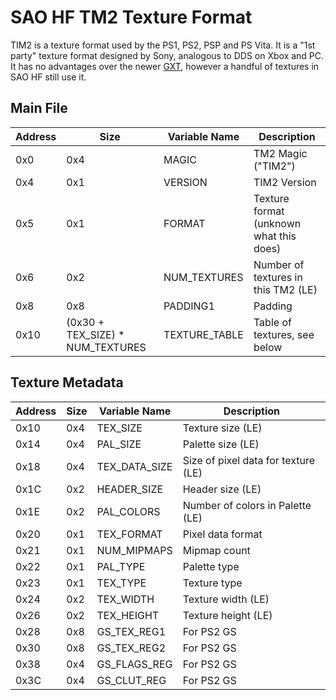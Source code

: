 # SAO HF TM2 Texture Format

TIM2 is a texture format used by the PS1, PS2, PSP and PS Vita.  It is a "1st party" texture format designed by Sony, analogous to DDS on Xbox and PC.  It has no advantages over the newer [GXT](https://github.com/Kirby0Louise/SeedDK/blob/main/docs/GXT.md), however a handful of textures in SAO HF still use it.
## Main File
| Address | Size | Variable Name | Description
|--|--|--|--|
0x0 | 0x4 | MAGIC | TM2 Magic ("TIM2")
0x4 | 0x1 | VERSION | TIM2 Version
0x5 | 0x1 | FORMAT | Texture format (unknown what this does)
0x6 | 0x2 | NUM_TEXTURES | Number of textures in this TM2 (LE)
0x8 | 0x8 | PADDING1 | Padding
0x10 | (0x30 + TEX_SIZE) * NUM_TEXTURES | TEXTURE_TABLE | Table of textures, see below

## Texture Metadata
| Address | Size | Variable Name | Description
|--|--|--|--|
0x10 | 0x4 | TEX_SIZE | Texture size (LE)
0x14 | 0x4 | PAL_SIZE | Palette size (LE)
0x18 | 0x4 | TEX_DATA_SIZE | Size of pixel data for texture (LE)
0x1C | 0x2 | HEADER_SIZE | Header size (LE)
0x1E | 0x2 | PAL_COLORS | Number of colors in Palette (LE)
0x20 | 0x1 | TEX_FORMAT | Pixel data format
0x21 | 0x1 | NUM_MIPMAPS | Mipmap count
0x22 | 0x1 | PAL_TYPE | Palette type
0x23 | 0x1 | TEX_TYPE | Texture type
0x24 | 0x2 | TEX_WIDTH | Texture width (LE)
0x26 | 0x2 | TEX_HEIGHT | Texture height (LE)
0x28 | 0x8 | GS_TEX_REG1 | For PS2 GS
0x30 | 0x8 | GS_TEX_REG2 | For PS2 GS
0x38 | 0x4 | GS_FLAGS_REG | For PS2 GS
0x3C | 0x4 | GS_CLUT_REG | For PS2 GS
